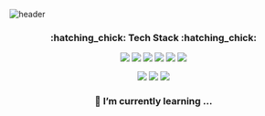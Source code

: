 ![header](https://capsule-render.vercel.app/api?type=egg&color=auto&height=300&section=header&text=SeungwonPark&fontSize=70)

<h3 align="center"><b>:hatching_chick: Tech Stack :hatching_chick:</b></h3>
<p align="center">
  <img src="https://img.shields.io/badge/-Python-000000?style=flat&logo=Python"/>
  <img src="https://img.shields.io/badge/-C-A8B9CC?style=flat&logo=C"/>
  <img src="https://img.shields.io/badge/-C++-00599C?style=flat&logo=C%2B%2B"/>
  <img src="https://img.shields.io/badge/-HTML5-E34F26?style=flat&logo=HTML5"/>
  <img src="https://img.shields.io/badge/-CSS3-1572B6?style=flat&logo=CSS3"/>
  <img src="https://img.shields.io/badge/-R-276DC3?style=flat&logo=R"/>
</p>
<p align="center">
  <img src="https://img.shields.io/badge/-Django-092E20?style=flat&logo=Django"/>
  <img src="https://img.shields.io/badge/-openCV-5C3EE8?style=flat&logo=openCV"/>
  <img src="https://img.shields.io/badge/-Selenium-43B02A?style=flat&logo=Selenium"/>
</p>

<h3 align="center"><b>🌱 I’m currently learning ...</b></h3>



<!--
**PWinwon/PWinwon** is a ✨ _special_ ✨ repository because its `README.md` (this file) appears on your GitHub profile.

Here are some ideas to get you started:

- 🔭 I’m currently working on ...
- 🌱 I’m currently learning ...
- 👯 I’m looking to collaborate on ...
- 🤔 I’m looking for help with ...
- 💬 Ask me about ...
- 📫 How to reach me: ...
- 😄 Pronouns: ...
- ⚡ Fun fact: ...
-->
